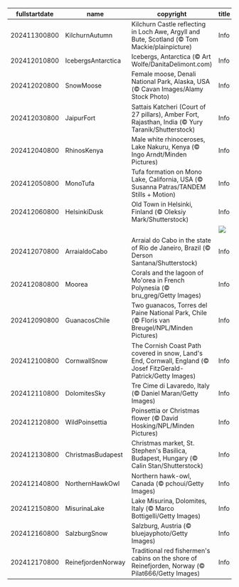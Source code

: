 |fullstartdate|name|copyright|title|image|
|--|--|--|--|--|
202411300800|KilchurnAutumn|Kilchurn Castle reflecting in Loch Awe, Argyll and Bute, Scotland (© Tom Mackie/plainpicture)|Info|![](/en-AU/2024/12/202411300800KilchurnAutumn.jpg)|
202412010800|IcebergsAntarctica|Icebergs, Antarctica (© Art Wolfe/DanitaDelimont.com)|Info|![](/en-AU/2024/12/202412010800IcebergsAntarctica.jpg)|
202412020800|SnowMoose|Female moose, Denali National Park, Alaska, USA (© Cavan Images/Alamy Stock Photo)|Info|![](/en-AU/2024/12/202412020800SnowMoose.jpg)|
202412030800|JaipurFort|Sattais Katcheri (Court of 27 pillars), Amber Fort, Rajasthan, India (© Yury Taranik/Shutterstock)|Info|![](/en-AU/2024/12/202412030800JaipurFort.jpg)|
202412040800|RhinosKenya|Male white rhinoceroses, Lake Nakuru, Kenya (© Ingo Arndt/Minden Pictures)|Info|![](/en-AU/2024/12/202412040800RhinosKenya.jpg)|
202412050800|MonoTufa|Tufa formation on Mono Lake, California, USA (© Susanna Patras/TANDEM Stills + Motion)|Info|![](/en-AU/2024/12/202412050800MonoTufa.jpg)|
202412060800|HelsinkiDusk|Old Town in Helsinki, Finland (© Oleksiy Mark/Shutterstock)|Info|![](/en-AU/2024/12/202412060800HelsinkiDusk.jpg)|
||||![](/en-AU/2024/12/.jpg)|
202412070800|ArraialdoCabo|Arraial do Cabo in the state of Rio de Janeiro, Brazil (© Derson Santana/Shutterstock)|Info|![](/en-AU/2024/12/202412070800ArraialdoCabo.jpg)|
202412080800|Moorea|Corals and the lagoon of Mo'orea in French Polynesia (© bru_greg/Getty Images)|Info|![](/en-AU/2024/12/202412080800Moorea.jpg)|
202412090800|GuanacosChile|Two guanacos, Torres del Paine National Park, Chile (© Floris van Breugel/NPL/Minden Pictures)|Info|![](/en-AU/2024/12/202412090800GuanacosChile.jpg)|
202412100800|CornwallSnow|The Cornish Coast Path covered in snow, Land's End, Cornwall, England (© Josef FitzGerald-Patrick/Getty Images)|Info|![](/en-AU/2024/12/202412100800CornwallSnow.jpg)|
202412110800|DolomitesSky|Tre Cime di Lavaredo, Italy (© Daniel Maran/Getty Images)|Info|![](/en-AU/2024/12/202412110800DolomitesSky.jpg)|
202412120800|WildPoinsettia|Poinsettia or Christmas flower (© David Hosking/NPL/Minden Pictures)|Info|![](/en-AU/2024/12/202412120800WildPoinsettia.jpg)|
202412130800|ChristmasBudapest|Christmas market, St. Stephen's Basilica, Budapest, Hungary (© Calin Stan/Shutterstock)|Info|![](/en-AU/2024/12/202412130800ChristmasBudapest.jpg)|
202412140800|NorthernHawkOwl|Northern hawk-owl, Canada (© pchoui/Getty Images)|Info|![](/en-AU/2024/12/202412140800NorthernHawkOwl.jpg)|
202412150800|MisurinaLake|Lake Misurina, Dolomites, Italy (© Marco Bottigelli/Getty Images)|Info|![](/en-AU/2024/12/202412150800MisurinaLake.jpg)|
202412160800|SalzburgSnow|Salzburg, Austria (© bluejayphoto/Getty Images)|Info|![](/en-AU/2024/12/202412160800SalzburgSnow.jpg)|
202412170800|ReinefjordenNorway|Traditional red fishermen's cabins on the shore of Reinefjorden, Norway (© Pilat666/Getty Images)|Info|![](/en-AU/2024/12/202412170800ReinefjordenNorway.jpg)|
